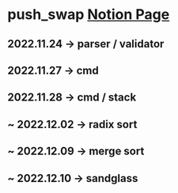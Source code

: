 # push_swap [Notion Page](https://nova-cilantro-0ec.notion.site/pushSwap-78851a1c6fba49ea8d3623eb4097a6f7)
## 2022.11.24 -> parser / validator
## 2022.11.27 -> cmd
## 2022.11.28 -> cmd / stack
## ~ 2022.12.02 -> radix sort
## ~ 2022.12.09 -> merge sort
## ~ 2022.12.10 -> sandglass
